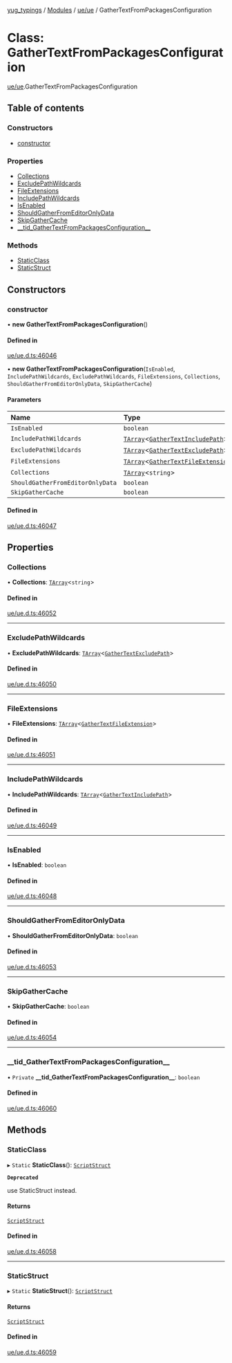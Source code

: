 [yug_typings](../README.md) / [Modules](../modules.md) / [ue/ue](../modules/ue_ue.md) / GatherTextFromPackagesConfiguration

# Class: GatherTextFromPackagesConfiguration

[ue/ue](../modules/ue_ue.md).GatherTextFromPackagesConfiguration

## Table of contents

### Constructors

- [constructor](ue_ue.GatherTextFromPackagesConfiguration.md#constructor)

### Properties

- [Collections](ue_ue.GatherTextFromPackagesConfiguration.md#collections)
- [ExcludePathWildcards](ue_ue.GatherTextFromPackagesConfiguration.md#excludepathwildcards)
- [FileExtensions](ue_ue.GatherTextFromPackagesConfiguration.md#fileextensions)
- [IncludePathWildcards](ue_ue.GatherTextFromPackagesConfiguration.md#includepathwildcards)
- [IsEnabled](ue_ue.GatherTextFromPackagesConfiguration.md#isenabled)
- [ShouldGatherFromEditorOnlyData](ue_ue.GatherTextFromPackagesConfiguration.md#shouldgatherfromeditoronlydata)
- [SkipGatherCache](ue_ue.GatherTextFromPackagesConfiguration.md#skipgathercache)
- [\_\_tid\_GatherTextFromPackagesConfiguration\_\_](ue_ue.GatherTextFromPackagesConfiguration.md#__tid_gathertextfrompackagesconfiguration__)

### Methods

- [StaticClass](ue_ue.GatherTextFromPackagesConfiguration.md#staticclass)
- [StaticStruct](ue_ue.GatherTextFromPackagesConfiguration.md#staticstruct)

## Constructors

### constructor

• **new GatherTextFromPackagesConfiguration**()

#### Defined in

[ue/ue.d.ts:46046](https://github.com/YugMetaverse/yug_typings/blob/b7d9b19/ue/ue.d.ts#L46046)

• **new GatherTextFromPackagesConfiguration**(`IsEnabled`, `IncludePathWildcards`, `ExcludePathWildcards`, `FileExtensions`, `Collections`, `ShouldGatherFromEditorOnlyData`, `SkipGatherCache`)

#### Parameters

| Name | Type |
| :------ | :------ |
| `IsEnabled` | `boolean` |
| `IncludePathWildcards` | [`TArray`](../interfaces/ue_puerts.TArray.md)<[`GatherTextIncludePath`](ue_ue.GatherTextIncludePath.md)\> |
| `ExcludePathWildcards` | [`TArray`](../interfaces/ue_puerts.TArray.md)<[`GatherTextExcludePath`](ue_ue.GatherTextExcludePath.md)\> |
| `FileExtensions` | [`TArray`](../interfaces/ue_puerts.TArray.md)<[`GatherTextFileExtension`](ue_ue.GatherTextFileExtension.md)\> |
| `Collections` | [`TArray`](../interfaces/ue_puerts.TArray.md)<`string`\> |
| `ShouldGatherFromEditorOnlyData` | `boolean` |
| `SkipGatherCache` | `boolean` |

#### Defined in

[ue/ue.d.ts:46047](https://github.com/YugMetaverse/yug_typings/blob/b7d9b19/ue/ue.d.ts#L46047)

## Properties

### Collections

• **Collections**: [`TArray`](../interfaces/ue_puerts.TArray.md)<`string`\>

#### Defined in

[ue/ue.d.ts:46052](https://github.com/YugMetaverse/yug_typings/blob/b7d9b19/ue/ue.d.ts#L46052)

___

### ExcludePathWildcards

• **ExcludePathWildcards**: [`TArray`](../interfaces/ue_puerts.TArray.md)<[`GatherTextExcludePath`](ue_ue.GatherTextExcludePath.md)\>

#### Defined in

[ue/ue.d.ts:46050](https://github.com/YugMetaverse/yug_typings/blob/b7d9b19/ue/ue.d.ts#L46050)

___

### FileExtensions

• **FileExtensions**: [`TArray`](../interfaces/ue_puerts.TArray.md)<[`GatherTextFileExtension`](ue_ue.GatherTextFileExtension.md)\>

#### Defined in

[ue/ue.d.ts:46051](https://github.com/YugMetaverse/yug_typings/blob/b7d9b19/ue/ue.d.ts#L46051)

___

### IncludePathWildcards

• **IncludePathWildcards**: [`TArray`](../interfaces/ue_puerts.TArray.md)<[`GatherTextIncludePath`](ue_ue.GatherTextIncludePath.md)\>

#### Defined in

[ue/ue.d.ts:46049](https://github.com/YugMetaverse/yug_typings/blob/b7d9b19/ue/ue.d.ts#L46049)

___

### IsEnabled

• **IsEnabled**: `boolean`

#### Defined in

[ue/ue.d.ts:46048](https://github.com/YugMetaverse/yug_typings/blob/b7d9b19/ue/ue.d.ts#L46048)

___

### ShouldGatherFromEditorOnlyData

• **ShouldGatherFromEditorOnlyData**: `boolean`

#### Defined in

[ue/ue.d.ts:46053](https://github.com/YugMetaverse/yug_typings/blob/b7d9b19/ue/ue.d.ts#L46053)

___

### SkipGatherCache

• **SkipGatherCache**: `boolean`

#### Defined in

[ue/ue.d.ts:46054](https://github.com/YugMetaverse/yug_typings/blob/b7d9b19/ue/ue.d.ts#L46054)

___

### \_\_tid\_GatherTextFromPackagesConfiguration\_\_

• `Private` **\_\_tid\_GatherTextFromPackagesConfiguration\_\_**: `boolean`

#### Defined in

[ue/ue.d.ts:46060](https://github.com/YugMetaverse/yug_typings/blob/b7d9b19/ue/ue.d.ts#L46060)

## Methods

### StaticClass

▸ `Static` **StaticClass**(): [`ScriptStruct`](ue_ue.ScriptStruct.md)

**`Deprecated`**

use StaticStruct instead.

#### Returns

[`ScriptStruct`](ue_ue.ScriptStruct.md)

#### Defined in

[ue/ue.d.ts:46058](https://github.com/YugMetaverse/yug_typings/blob/b7d9b19/ue/ue.d.ts#L46058)

___

### StaticStruct

▸ `Static` **StaticStruct**(): [`ScriptStruct`](ue_ue.ScriptStruct.md)

#### Returns

[`ScriptStruct`](ue_ue.ScriptStruct.md)

#### Defined in

[ue/ue.d.ts:46059](https://github.com/YugMetaverse/yug_typings/blob/b7d9b19/ue/ue.d.ts#L46059)
